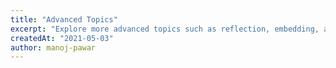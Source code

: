 ```yaml
---
title: "Advanced Topics"
excerpt: "Explore more advanced topics such as reflection, embedding, and advanced concurrency patterns. This chapter offers a glimpse into the broader capabilities of GoLang for those looking to deepen their expertise."
createdAt: "2021-05-03"
author: manoj-pawar
---
```

